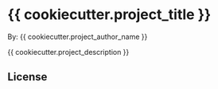 # {{ cookiecutter.project_title }}

By: {{ cookiecutter.project_author_name }}


{{ cookiecutter.project_description }}

## License